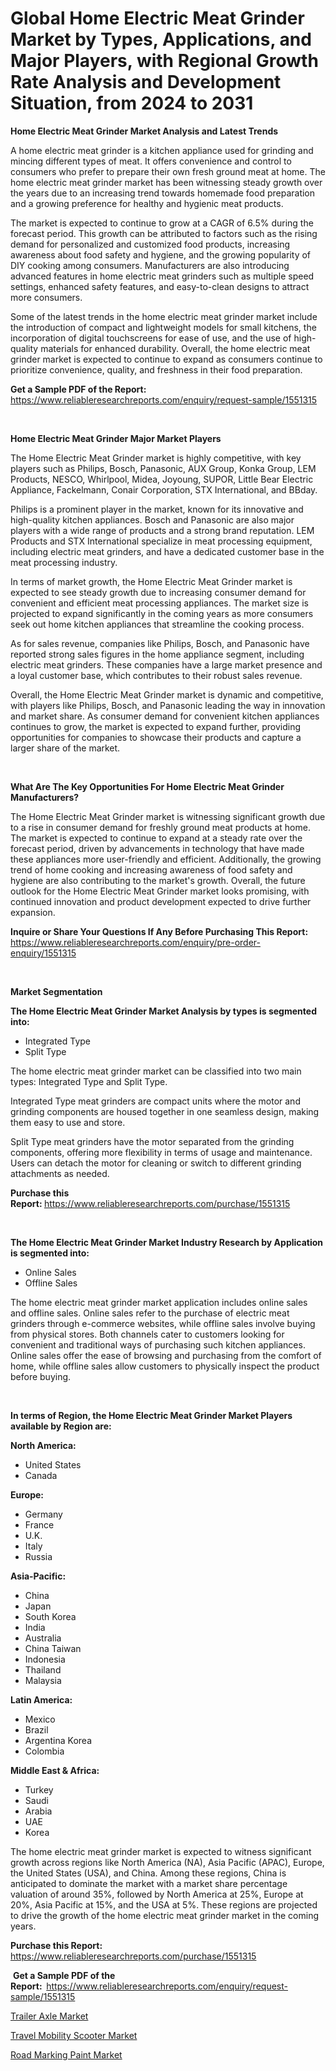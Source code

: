 <p><h1>Global Home Electric Meat Grinder Market by Types, Applications, and Major Players, with Regional Growth Rate Analysis and Development Situation, from 2024 to 2031</h1></p><p><strong>Home Electric Meat Grinder Market Analysis and Latest Trends</strong></p>
<p><p>A home electric meat grinder is a kitchen appliance used for grinding and mincing different types of meat. It offers convenience and control to consumers who prefer to prepare their own fresh ground meat at home. The home electric meat grinder market has been witnessing steady growth over the years due to an increasing trend towards homemade food preparation and a growing preference for healthy and hygienic meat products.</p><p>The market is expected to continue to grow at a CAGR of 6.5% during the forecast period. This growth can be attributed to factors such as the rising demand for personalized and customized food products, increasing awareness about food safety and hygiene, and the growing popularity of DIY cooking among consumers. Manufacturers are also introducing advanced features in home electric meat grinders such as multiple speed settings, enhanced safety features, and easy-to-clean designs to attract more consumers.</p><p>Some of the latest trends in the home electric meat grinder market include the introduction of compact and lightweight models for small kitchens, the incorporation of digital touchscreens for ease of use, and the use of high-quality materials for enhanced durability. Overall, the home electric meat grinder market is expected to continue to expand as consumers continue to prioritize convenience, quality, and freshness in their food preparation.</p></p>
<p><strong>Get a Sample PDF of the Report:&nbsp;</strong> <a href="https://www.reliableresearchreports.com/enquiry/request-sample/1551315">https://www.reliableresearchreports.com/enquiry/request-sample/1551315</a></p>
<p>&nbsp;</p>
<p><strong>Home Electric Meat Grinder Major Market Players</strong></p>
<p><p>The Home Electric Meat Grinder market is highly competitive, with key players such as Philips, Bosch, Panasonic, AUX Group, Konka Group, LEM Products, NESCO, Whirlpool, Midea, Joyoung, SUPOR, Little Bear Electric Appliance, Fackelmann, Conair Corporation, STX International, and BBday. </p><p>Philips is a prominent player in the market, known for its innovative and high-quality kitchen appliances. Bosch and Panasonic are also major players with a wide range of products and a strong brand reputation. LEM Products and STX International specialize in meat processing equipment, including electric meat grinders, and have a dedicated customer base in the meat processing industry. </p><p>In terms of market growth, the Home Electric Meat Grinder market is expected to see steady growth due to increasing consumer demand for convenient and efficient meat processing appliances. The market size is projected to expand significantly in the coming years as more consumers seek out home kitchen appliances that streamline the cooking process.</p><p>As for sales revenue, companies like Philips, Bosch, and Panasonic have reported strong sales figures in the home appliance segment, including electric meat grinders. These companies have a large market presence and a loyal customer base, which contributes to their robust sales revenue.</p><p>Overall, the Home Electric Meat Grinder market is dynamic and competitive, with players like Philips, Bosch, and Panasonic leading the way in innovation and market share. As consumer demand for convenient kitchen appliances continues to grow, the market is expected to expand further, providing opportunities for companies to showcase their products and capture a larger share of the market.</p></p>
<p>&nbsp;</p>
<p><strong>What Are The Key Opportunities For Home Electric Meat Grinder Manufacturers?</strong></p>
<p><p>The Home Electric Meat Grinder market is witnessing significant growth due to a rise in consumer demand for freshly ground meat products at home. The market is expected to continue to expand at a steady rate over the forecast period, driven by advancements in technology that have made these appliances more user-friendly and efficient. Additionally, the growing trend of home cooking and increasing awareness of food safety and hygiene are also contributing to the market's growth. Overall, the future outlook for the Home Electric Meat Grinder market looks promising, with continued innovation and product development expected to drive further expansion.</p></p>
<p><strong>Inquire or Share Your Questions If Any Before Purchasing This Report:</strong> <a href="https://www.reliableresearchreports.com/enquiry/pre-order-enquiry/1551315">https://www.reliableresearchreports.com/enquiry/pre-order-enquiry/1551315</a></p>
<p>&nbsp;</p>
<p><strong>Market Segmentation</strong></p>
<p><strong>The Home Electric Meat Grinder Market Analysis by types is segmented into:</strong></p>
<p><ul><li>Integrated Type</li><li>Split Type</li></ul></p>
<p><p>The home electric meat grinder market can be classified into two main types: Integrated Type and Split Type. </p><p>Integrated Type meat grinders are compact units where the motor and grinding components are housed together in one seamless design, making them easy to use and store. </p><p>Split Type meat grinders have the motor separated from the grinding components, offering more flexibility in terms of usage and maintenance. Users can detach the motor for cleaning or switch to different grinding attachments as needed.</p></p>
<p><strong>Purchase this Report:&nbsp;</strong><a href="https://www.reliableresearchreports.com/purchase/1551315">https://www.reliableresearchreports.com/purchase/1551315</a></p>
<p>&nbsp;</p>
<p><strong>The Home Electric Meat Grinder Market Industry Research by Application is segmented into:</strong></p>
<p><ul><li>Online Sales</li><li>Offline Sales</li></ul></p>
<p><p>The home electric meat grinder market application includes online sales and offline sales. Online sales refer to the purchase of electric meat grinders through e-commerce websites, while offline sales involve buying from physical stores. Both channels cater to customers looking for convenient and traditional ways of purchasing such kitchen appliances. Online sales offer the ease of browsing and purchasing from the comfort of home, while offline sales allow customers to physically inspect the product before buying.</p></p>
<p>&nbsp;</p>
<p><strong>In terms of Region, the Home Electric Meat Grinder Market Players available by Region are:</strong></p>
<p>
    <p> <strong> North America: </strong>
        <ul>
            <li>United States</li>
            <li>Canada</li>
        </ul>
        </p> 
    <p> <strong> Europe: </strong>
        <ul>
            <li>Germany</li>
            <li>France</li>
            <li>U.K.</li>
            <li>Italy</li>
            <li>Russia</li>
        </ul>
        </p> 
    <p> <strong> Asia-Pacific: </strong>
        <ul>
            <li>China</li>
            <li>Japan</li>
            <li>South Korea</li>
            <li>India</li>
            <li>Australia</li>
            <li>China Taiwan</li>
            <li>Indonesia</li>
            <li>Thailand</li>
            <li>Malaysia</li>
        </ul>
        </p> 
    <p> <strong> Latin America: </strong>
        <ul>
            <li>Mexico</li>
            <li>Brazil</li>
            <li>Argentina Korea</li>
            <li>Colombia</li>
        </ul>
        </p> 
    <p> <strong> Middle East & Africa: </strong>
        <ul>
            <li>Turkey</li>
            <li>Saudi</li>
            <li>Arabia</li>
            <li>UAE</li>
            <li>Korea</li>
        </ul>
    </p>
    </p>
<p><p>The home electric meat grinder market is expected to witness significant growth across regions like North America (NA), Asia Pacific (APAC), Europe, the United States (USA), and China. Among these regions, China is anticipated to dominate the market with a market share percentage valuation of around 35%, followed by North America at 25%, Europe at 20%, Asia Pacific at 15%, and the USA at 5%. These regions are projected to drive the growth of the home electric meat grinder market in the coming years.</p></p>
<p><strong>Purchase this Report: </strong><a href="https://www.reliableresearchreports.com/purchase/1551315">https://www.reliableresearchreports.com/purchase/1551315</a></p>
<p>&nbsp;<strong>Get a Sample PDF of the Report:&nbsp;&nbsp;</strong><a href="https://www.reliableresearchreports.com/enquiry/request-sample/1551315">https://www.reliableresearchreports.com/enquiry/request-sample/1551315</a></p>
<p><strong></strong></p>
<p><p><a href="https://crocus-run-b5a.notion.site/Trailer-Axle-Market-Research-Report-Unlocks-Analysis-on-the-Market-Financial-Status-Market-Size-an-32a304a9bbd942e19f3c66c20950366e">Trailer Axle Market</a></p><p><a href="https://gratis-rainforest-2ca.notion.site/Travel-Mobility-Scooter-Market-A-Comprehensive-Report-of-its-Market-Share-Growth-Trends-2024-20-f1e2e516eecb4bafb8c9eac20f2cf4e7">Travel Mobility Scooter Market</a></p><p><a href="https://metal-farmhouse-e95.notion.site/Road-Marking-Paint-Market-Size-Focuses-on-Market-Dynamics-In-Depth-Analysis-and-Future-Projections--3b28a9fd39be403db6f709bda1018054">Road Marking Paint Market</a></p></p>
